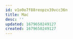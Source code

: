 ```yaml
---
id: v1o0o7f88reopzx39vcc36n
title: Mac
desc: ''
updated: 1679650249127
created: 1679650249127
---
```

